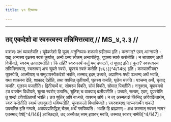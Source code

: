 ```yaml
---
title: ४१ टिप्पन्यः

---
```


[^4/144]: E2 gibt vṛkṣāntarāt in Klammern

____________________________________________


## तद् एकदेशो वा स्वरुत्वस्य तन्निमित्तत्वात् // MS_४,२.३ //

वाशब्दः पक्षं व्यावर्तयति। यूपैकदेशो हि यूपम् अनुनिष्पन्नः शकलो ग्रहीतव्य इति। कस्मात्? एवम् आम्नायते - यद्य् अन्यस्य वृक्षस्य स्वरुं कुर्यात्, अन्ये ऽस्य लोकम् अन्वारोहेयुः, यूपस्य स्वरुं करोतीति। न चात्रायम् अर्थो विधीयते, स्वरुम् उत्पादयतीति। किं तर्हि? स्वरुकार्यं कर्तुं यम् उपादत्ते, तं यूपाद् इति। कुतः? स्वरुत्वस्य तन्निमित्तत्वात्, स्वरुत्वम् अत्र श्रूयते स्वरोः, यूपस्य स्वरुं करोति [४६८][^4/145] इति। कस्यात्मीयम्? यूपस्येति, आत्मीयश् च समुदायस्यैकदेशो भवति, तस्माद् इदम् उच्यते, अप्राणिनः षष्ठी पञ्चम्य् अर्थे भवति, यथा शाकस्य देहि, शाकाद् देहीति, तथा क्वचित् तृतीयार्थे, घृतस्य यजति, घृतेन यजति। पञ्चम्य् अर्थे, घृताद् यजति, घृतस्य यजतीति। द्वितीयार्थे वा, सोमस्य पिबति, सोमं पिबति, सोमात् पिबतीति।
ननूक्तम्, यूपावयवो ऽत्र वाक्येन विधीयते, श्रुत्या स्वरोर् उत्पत्तिः, श्रुतिश् च वाक्याद् बलीयसीति। उच्यते, सत्यम्, एवम्, यूपस्येति तु शब्दो ऽविवक्षितार्थो भवति। तत्र श्रुतिर् अपि बाध्यते, वाक्यम् अपि। न त्व् अस्मत्पक्षे किंचिद् अविवक्षितार्थम्, स्वरुं करोतीति स्वार्थ एवानुवादो भविष्यतीति, यूपशकलो विधायिष्यते। स्वरुशब्दश् चाञ्जनार्थेन शकले उपचरित इति गम्यते, अवयवप्रसिद्धिश् चैतम् अर्थं गमयिष्यति। भवति हि ब्राह्मणम् - अथ कस्मात् स्वरुर् नाम? एतस्माद् वेषो[^4/146] ऽवच्छिद्यते, तद् अस्यैतत् स्वम् इवारुर् भवति, तस्मात् स्वरुर् नामेति[^4/147]।
